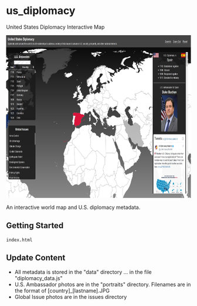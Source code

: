 # us_diplomacy
United States Diplomacy Interactive Map

<p align="left">
     <a href="https://aferguson64.github.io/us_diplomacy/"><img width="816" height="445" src="https://github.com/aferguson64/us_diplomacy/blob/master/images/thumbnail.jpg"></a>
</p>

An interactive world map and U.S. diplomacy metadata.

## Getting Started

```
index.html
```

## Update Content

* All metadata is stored in the "data" directory ... in the file "diplomacy_data.js"
* U.S. Ambassador photos are in the "portraits" directory. Filenames are in the format of [country]_[lastname].JPG
* Global Issue photos are in the issues directory


